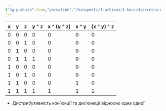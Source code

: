 ```yaml
---
{"dg-publish":true,"permalink":"/konspekti/1-arhivni/1-kurs/diskretna-matematika/zakoni-bulovoyi-algebri/"}
---
```



| x | y | z | y ^ z | x ^ (y ^ z) | x ^ y | (x ^ y) ^ z |
| --- | --- | --- | --- | --- | --- | --- |
| 0 | 0 | 0 | 0 | 0 | 0 | 0 |
| 0 | 0 | 1 | 0 | 0 | 0 | 0 |
| 0 | 1 | 0 | 0 | 0 | 0 | 0 |
| 0 | 1 | 1 | 1 | 0 | 0 | 0 |
| 1 | 0 | 0 | 0 | 0 | 0 | 0 |
| 1 | 0 | 1 | 0 | 0 | 0 | 0 |
| 1 | 1 | 0 | 0 | 0 | 1 | 0 |
| 1 | 1 | 1 | 1 | 1 | 1 | 1 |
- Дистрибутивність кон’юкції та диз’юнкції відносно одна одної
